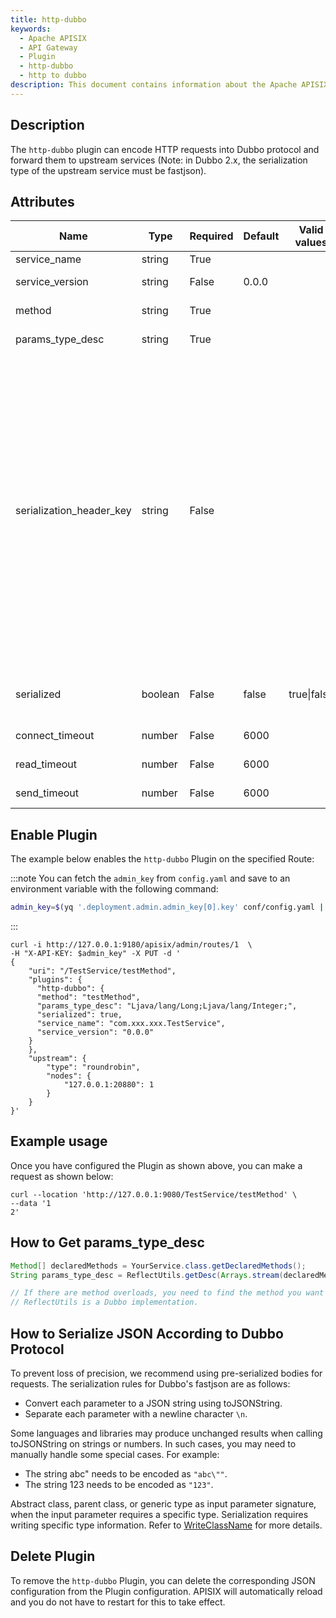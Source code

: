 ```yaml
---
title: http-dubbo
keywords:
  - Apache APISIX
  - API Gateway
  - Plugin
  - http-dubbo
  - http to dubbo
description: This document contains information about the Apache APISIX http-dubbo Plugin.
---
```


<!--
#
# Licensed to the Apache Software Foundation (ASF) under one or more
# contributor license agreements.  See the NOTICE file distributed with
# this work for additional information regarding copyright ownership.
# The ASF licenses this file to You under the Apache License, Version 2.0
# (the "License"); you may not use this file except in compliance with
# the License.  You may obtain a copy of the License at
#
#     http://www.apache.org/licenses/LICENSE-2.0
#
# Unless required by applicable law or agreed to in writing, software
# distributed under the License is distributed on an "AS IS" BASIS,
# WITHOUT WARRANTIES OR CONDITIONS OF ANY KIND, either express or implied.
# See the License for the specific language governing permissions and
# limitations under the License.
#
-->

## Description

The `http-dubbo` plugin can encode HTTP requests into Dubbo protocol and forward them to upstream services (Note: in
Dubbo 2.x, the serialization type of the upstream service must be fastjson).

## Attributes

| Name                     | Type    | Required | Default | Valid values | Description                                                                                                                                                                                                                                                                                                                                                                                                                                                                                                                                                                                                  |
|--------------------------|---------|----------|---------|--------------|--------------------------------------------------------------------------------------------------------------------------------------------------------------------------------------------------------------------------------------------------------------------------------------------------------------------------------------------------------------------------------------------------------------------------------------------------------------------------------------------------------------------------------------------------------------------------------------------------------------|
| service_name             | string  | True     |         |              | Dubbo service name                                                                                                                                                                                                                                                                                                                                                                                                                                                                                                                                                                                           |
| service_version          | string  | False    | 0.0.0   |              | Dubbo service version, default 0.0.0                                                                                                                                                                                                                                                                                                                                                                                                                                                                                                                                                                         |
| method                   | string  | True     |         |              | Dubbo service method name                                                                                                                                                                                                                                                                                                                                                                                                                                                                                                                                                                                    |
| params_type_desc         | string  | True     |         |              | Description of the Dubbo service method signature                                                                                                                                                                                                                                                                                                                                                                                                                                                                                                                                                            |
| serialization_header_key | string  | False    |         |              | If `serialization_header_key` is set, the plugin will read this request header to determine if the body has already been serialized according to the Dubbo protocol. If the value of this request header is true, the plugin will not modify the body content and will directly consider it as Dubbo request parameters. If it is false, the developer is required to pass parameters in the format of Dubbo's generic invocation, and the plugin will handle serialization. Note: Due to differences in precision between Lua and Java, serialization by the plugin may lead to parameter precision issues. |
| serialized               | boolean | False    | false   | true\|false  | Same as `serialization_header_key`. Priority is lower than `serialization_header_key`.                                                                                                                                                                                                                                                                                                                                                                                                                                                                                                                       |
| connect_timeout          | number  | False    | 6000    |              | Upstream tcp connect_timeout                                                                                                                                                                                                                                                                                                                                                                                                                                                                                                                                                                                 |
| read_timeout             | number  | False    | 6000    |              | Upstream tcp read_timeout                                                                                                                                                                                                                                                                                                                                                                                                                                                                                                                                                                                    |
| send_timeout             | number  | False    | 6000    |              | Upstream tcp send_timeout                                                                                                                                                                                                                                                                                                                                                                                                                                                                                                                                                                                    |

## Enable Plugin

The example below enables the `http-dubbo` Plugin on the specified Route:

:::note
You can fetch the `admin_key` from `config.yaml` and save to an environment variable with the following command:

```bash
admin_key=$(yq '.deployment.admin.admin_key[0].key' conf/config.yaml | sed 's/"//g')
```

:::

```shell
curl -i http://127.0.0.1:9180/apisix/admin/routes/1  \
-H "X-API-KEY: $admin_key" -X PUT -d '
{
    "uri": "/TestService/testMethod",
    "plugins": {
      "http-dubbo": {
      "method": "testMethod",
      "params_type_desc": "Ljava/lang/Long;Ljava/lang/Integer;",
      "serialized": true,
      "service_name": "com.xxx.xxx.TestService",
      "service_version": "0.0.0"
    }
    },
    "upstream": {
        "type": "roundrobin",
        "nodes": {
            "127.0.0.1:20880": 1
        }
    }
}'
```

## Example usage

Once you have configured the Plugin as shown above, you can make a request as shown below:

```shell
curl --location 'http://127.0.0.1:9080/TestService/testMethod' \
--data '1
2'
```

## How to Get params_type_desc

```java
Method[] declaredMethods = YourService.class.getDeclaredMethods();
String params_type_desc = ReflectUtils.getDesc(Arrays.stream(declaredMethods).filter(it -> it.getName().equals("yourmethod")).findAny().get().getParameterTypes());

// If there are method overloads, you need to find the method you want to expose.
// ReflectUtils is a Dubbo implementation.
```

## How to Serialize JSON According to Dubbo Protocol

To prevent loss of precision, we recommend using pre-serialized bodies for requests. The serialization rules for Dubbo's
fastjson are as follows:

- Convert each parameter to a JSON string using toJSONString.
- Separate each parameter with a newline character `\n`.

Some languages and libraries may produce unchanged results when calling toJSONString on strings or numbers. In such
cases, you may need to manually handle some special cases. For example:

- The string abc" needs to be encoded as `"abc\""`.
- The string 123 needs to be encoded as `"123"`.

Abstract class, parent class, or generic type as input parameter signature, when the input parameter requires a specific
type. Serialization requires writing specific type information.
Refer to [WriteClassName](https://github.com/alibaba/fastjson/wiki/SerializerFeature_cn) for more details.

## Delete Plugin

To remove the `http-dubbo` Plugin, you can delete the corresponding JSON configuration from the Plugin configuration.
APISIX will automatically reload and you do not have to restart for this to take effect.
